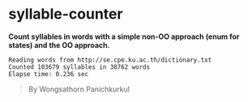 # syllable-counter
**Count syllables in words with a simple non-OO approach (enum for states) and the OO approach.**
```
Reading words from http://se.cpe.ku.ac.th/dictionary.txt
Counted 103679 syllables in 38762 words
Elapse time: 0.236 sec
```
>By Wongsathorn Panichkurkul
